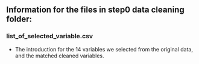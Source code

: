 ## Information for the files in step0 data cleaning folder:

### list_of_selected_variable.csv
 - The introduction for the 14 variables we selected from the original data, and the matched cleaned variables.
